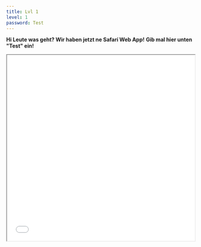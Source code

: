 ```yaml
---
title: Lvl 1
level: 1
password: Test
---
```


**Hi Leute was geht? Wir haben jetzt ne Safarí Web App!**
**Gib mal hier unten "Test" ein!**

<iframe src='./Level2.pdf' width='100%' height='500px'>
